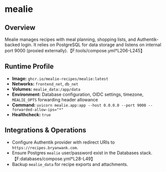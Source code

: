 # mealie

## Overview
Mealie manages recipes with meal planning, shopping lists, and Authentik-backed login. It relies on PostgreSQL for data storage and listens on internal port 9000 (proxied externally).【F:tools/compose.yml†L206-L245】

## Runtime Profile
- **Image:** `ghcr.io/mealie-recipes/mealie:latest`
- **Networks:** `frontend_net`, `db_net`
- **Volumes:** `mealie_data:/app/data`
- **Environment:** Database configuration, OIDC settings, timezone, `MEALIE_OPTS` forwarding header allowance
- **Command:** `uvicorn mealie.app:app --host 0.0.0.0 --port 9000 --forwarded-allow-ips="*"`
- **Healthcheck:** `true`

## Integrations & Operations
- Configure Authentik provider with redirect URIs to `https://recipes.bryanwank.com`.
- Ensure Postgres `mealie` user/password exist in the Databases stack.【F:databases/compose.yml†L28-L49】
- Backup `mealie_data` for recipe exports and attachments.
